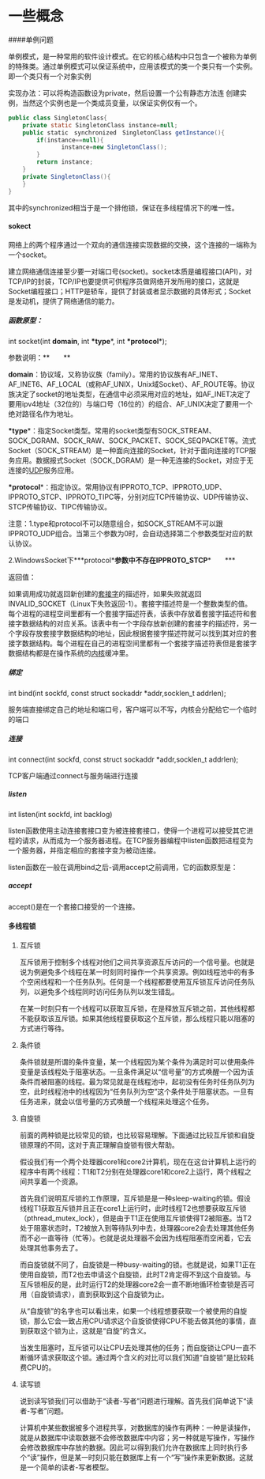 # 一些概念

####单例问题

单例模式，是一种常用的软件设计模式。在它的核心结构中只包含一个被称为单例的特殊类。通过单例模式可以保证系统中，应用该模式的类一个类只有一个实例。即一个类只有一个对象实例

实现办法：可以将构造函数设为private，然后设置一个公有静态方法连 创建实例，当然这个实例也是一个类成员变量，以保证实例仅有一个。

```java
public class SingletonClass{
    private static SingletonClass instance=null;
    public static　synchronized　SingletonClass getInstance(){
        if(instance==null){
               instance=new SingletonClass();
        }
        return instance;
    }
    private SingletonClass(){
    }
}
```

其中的synchronized相当于是一个排他锁，保证在多线程情况下的唯一性。

#### sokect

网络上的两个程序通过一个双向的通信连接实现数据的交换，这个连接的一端称为一个socket。

建立网络通信连接至少要一对端口号(socket)。socket本质是编程接口(API)，对TCP/IP的封装，TCP/IP也要提供可供程序员做网络开发所用的接口，这就是Socket编程接口；HTTP是轿车，提供了封装或者显示数据的具体形式；Socket是发动机，提供了网络通信的能力。

##### 函数原型：

int socket(int **domain**, int **\*type***, int **\*protocol***);

参数说明：**　　**

**domain**：协议域，又称协议族（family）。常用的协议族有AF_INET、AF_INET6、AF_LOCAL（或称AF_UNIX，Unix域Socket）、AF_ROUTE等。协议族决定了socket的地址类型，在通信中必须采用对应的地址，如AF_INET决定了要用ipv4地址（32位的）与端口号（16位的）的组合、AF_UNIX决定了要用一个绝对路径名作为地址。

**\*type***：指定Socket类型。常用的socket类型有SOCK_STREAM、SOCK_DGRAM、SOCK_RAW、SOCK_PACKET、SOCK_SEQPACKET等。流式Socket（SOCK_STREAM）是一种面向连接的Socket，针对于面向连接的TCP服务应用。数据报式Socket（SOCK_DGRAM）是一种无连接的Socket，对应于无连接的[UDP](https://baike.baidu.com/item/UDP)服务应用。

**\*protocol***：指定协议。常用协议有IPPROTO_TCP、IPPROTO_UDP、IPPROTO_STCP、IPPROTO_TIPC等，分别对应TCP传输协议、UDP传输协议、STCP传输协议、TIPC传输协议。

注意：1.type和protocol不可以随意组合，如SOCK_STREAM不可以跟IPPROTO_UDP组合。当第三个参数为0时，会自动选择第二个参数类型对应的默认协议。

2.WindowsSocket下**\*protocol***参数中不存在IPPROTO_STCP**\*　　***

返回值：

如果调用成功就返回新创建的[套接字](https://baike.baidu.com/item/%E5%A5%97%E6%8E%A5%E5%AD%97)的描述符，如果失败就返回INVALID_SOCKET（Linux下失败返回-1）。套接字描述符是一个整数类型的值。每个进程的进程空间里都有一个套接字描述符表，该表中存放着套接字描述符和套接字数据结构的对应关系。该表中有一个字段存放新创建的套接字的描述符，另一个字段存放套接字数据结构的地址，因此根据套接字描述符就可以找到其对应的套接字数据结构。每个进程在自己的进程空间里都有一个套接字描述符表但是套接字数据结构都是在操作系统的[内核](https://baike.baidu.com/item/%E5%86%85%E6%A0%B8)缓冲里。

##### 绑定

int bind(int sockfd, const struct sockaddr *addr,socklen_t addrlen);

服务端直接绑定自己的地址和端口号，客户端可以不写，内核会分配给它一个临时的端口

##### 连接

int connect(int sockfd, const struct sockaddr *addr,socklen_t addrlen);

TCP客户端通过connect与服务端进行连接

##### listen

int listen(int sockfd, int backlog)

listen函数使用主动连接套接口变为被连接套接口，使得一个进程可以接受其它进程的请求，从而成为一个服务器进程。在TCP服务器编程中listen函数把进程变为一个服务器，并指定相应的套接字变为被动连接。

listen函数在一般在调用bind之后-调用accept之前调用，它的函数原型是：

##### accept

accept()是在一个套接口接受的一个连接。

#### 多线程锁

1. 互斥锁

   互斥锁用于控制多个线程对他们之间共享资源互斥访问的一个信号量。也就是说为例避免多个线程在某一时刻同时操作一个共享资源。例如线程池中的有多个空闲线程和一个任务队列。任何是一个线程都要使用互斥锁互斥访问任务队列，以避免多个线程同时访问任务队列以发生错乱。

   在某一时刻只有一个线程可以获取互斥锁，在是释放互斥锁之前，其他线程都不能获取该互斥锁。如果其他线程要获取这个互斥锁，那么线程只能以阻塞的方式进行等待。

2. 条件锁

   条件锁就是所谓的条件变量，某一个线程因为某个条件为满足时可以使用条件变量是该线程处于阻塞状态。一旦条件满足以“信号量”的方式唤醒一个因为该条件而被阻塞的线程。最为常见就是在线程池中，起初没有任务时任务队列为空，此时线程池中的线程因为“任务队列为空”这个条件处于阻塞状态。一旦有任务进来，就会以信号量的方式唤醒一个线程来处理这个任务。

3. 自旋锁

   前面的两种锁是比较常见的锁，也比较容易理解。下面通过比较互斥锁和自旋锁原理的不同，这对于真正理解自旋锁有很大帮助。

   假设我们有一个两个处理器core1和core2计算机，现在在这台计算机上运行的程序中有两个线程：T1和T2分别在处理器core1和core2上运行，两个线程之间共享着一个资源。

   首先我们说明互斥锁的工作原理，互斥锁是是一种sleep-waiting的锁。假设线程T1获取互斥锁并且正在core1上运行时，此时线程T2也想要获取互斥锁（pthread_mutex_lock），但是由于T1正在使用互斥锁使得T2被阻塞。当T2处于阻塞状态时，T2被放入到等待队列中去，处理器core2会去处理其他任务而不必一直等待（忙等）。也就是说处理器不会因为线程阻塞而空闲着，它去处理其他事务去了。

   而自旋锁就不同了，自旋锁是一种busy-waiting的锁。也就是说，如果T1正在使用自旋锁，而T2也去申请这个自旋锁，此时T2肯定得不到这个自旋锁。与互斥锁相反的是，此时运行T2的处理器core2会一直不断地循环检查锁是否可用（自旋锁请求），直到获取到这个自旋锁为止。

   从“自旋锁”的名字也可以看出来，如果一个线程想要获取一个被使用的自旋锁，那么它会一致占用CPU请求这个自旋锁使得CPU不能去做其他的事情，直到获取这个锁为止，这就是“自旋”的含义。

   当发生阻塞时，互斥锁可以让CPU去处理其他的任务；而自旋锁让CPU一直不断循环请求获取这个锁。通过两个含义的对比可以我们知道“自旋锁”是比较耗费CPU的。

4. 读写锁

   说到读写锁我们可以借助于“读者-写者”问题进行理解。首先我们简单说下“读者-写者”问题。

   计算机中某些数据被多个进程共享，对数据库的操作有两种：一种是读操作，就是从数据库中读取数据不会修改数据库中内容；另一种就是写操作，写操作会修改数据库中存放的数据。因此可以得到我们允许在数据库上同时执行多个“读”操作，但是某一时刻只能在数据库上有一个“写”操作来更新数据。这就是一个简单的读者-写者模型。